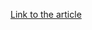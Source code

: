 [Link to the article](https://media.kasperskycontenthub.com/wp-content/uploads/sites/43/2023/09/11091834/Cuba-ransomware-IoCs.pdf)

